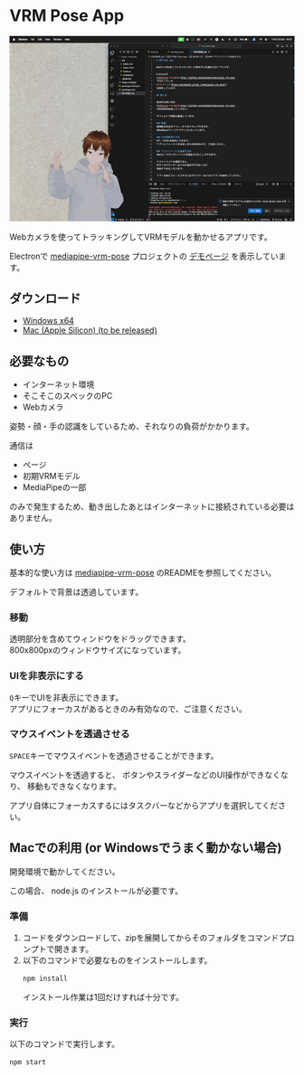 # VRM Pose App

![screenshot](screenshot.jpg)

Webカメラを使ってトラッキングしてVRMモデルを動かせるアプリです。

Electronで
[mediapipe-vrm-pose](https://github.com/masabando/mediapipe-vrm-pose)
プロジェクトの
[デモページ](https://masabando.github.io/mediapipe-vrm-pose/)
を表示しています。

## ダウンロード
* [Windows x64](https://alice.helixcode.net/~bando/pub/vrm-pose-app-1.0.0_Setup.exe)
* [Mac (Apple Silicon) (to be released)]()

## 必要なもの
- インターネット環境
- そこそこのスペックのPC
- Webカメラ

姿勢・顔・手の認識をしているため、それなりの負荷がかかります。

通信は
- ページ
- 初期VRMモデル
- MediaPipeの一部

のみで発生するため、動き出したあとはインターネットに接続されている必要はありません。

## 使い方

基本的な使い方は
[mediapipe-vrm-pose](https://github.com/masabando/mediapipe-vrm-pose)
のREADMEを参照してください。

デフォルトで背景は透過しています。

### 移動
透明部分を含めてウィンドウをドラッグできます。  
800x800pxのウィンドウサイズになっています。

### UIを非表示にする
`Q`キーでUIを非表示にできます。  
アプリにフォーカスがあるときのみ有効なので、ご注意ください。

### マウスイベントを透過させる
`SPACE`キーでマウスイベントを透過させることができます。

マウスイベントを透過すると、
ボタンやスライダーなどのUI操作ができなくなり、
移動もできなくなります。

アプリ自体にフォーカスするにはタスクバーなどからアプリを選択してください。

## Macでの利用 (or Windowsでうまく動かない場合)
開発環境で動かしてください。

この場合、 node.js のインストールが必要です。

### 準備
1. コードをダウンロードして、zipを展開してからそのフォルダをコマンドプロンプトで開きます。
2. 以下のコマンドで必要なものをインストールします。
   ```bash
   npm install
   ```
   インストール作業は1回だけすれば十分です。

### 実行
以下のコマンドで実行します。
```
npm start
```
